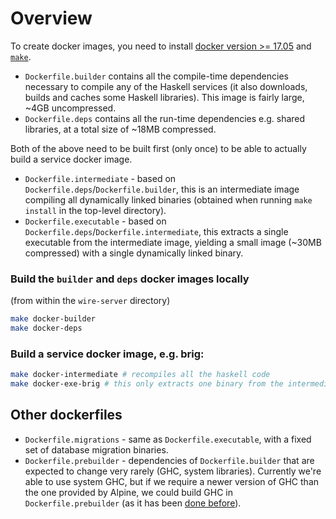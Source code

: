 # Overview

To create docker images, you need to install [docker version >= 17.05](https://www.docker.com/) and [`make`](https://www.gnu.org/software/make/).

* `Dockerfile.builder` contains all the compile-time dependencies necessary to compile any of the Haskell services (it also downloads, builds and caches some Haskell libraries). This image is fairly large, ~4GB uncompressed.
* `Dockerfile.deps` contains all the run-time dependencies e.g. shared libraries, at a total size of ~18MB compressed.

Both of the above need to be built first (only once) to be able to actually build a service docker image.

* `Dockerfile.intermediate` - based on `Dockerfile.deps`/`Dockerfile.builder`, this is an intermediate image compiling all dynamically linked binaries (obtained when running `make install` in the top-level directory).
* `Dockerfile.executable` - based on `Dockerfile.deps`/`Dockerfile.intermediate`, this extracts a single executable from the intermediate image, yielding a small image (~30MB compressed) with a single dynamically linked binary.


### Build the `builder` and `deps` docker images locally

(from within the `wire-server` directory)
```bash
make docker-builder
make docker-deps
```

### Build a service docker image, e.g. brig:

```bash
make docker-intermediate # recompiles all the haskell code
make docker-exe-brig # this only extracts one binary from the intermediate image above and makes it the default entrypoint. Nothing gets recompiled
```

## Other dockerfiles

* `Dockerfile.migrations` - same as `Dockerfile.executable`, with a fixed set of database migration binaries.
* `Dockerfile.prebuilder` - dependencies of `Dockerfile.builder` that are expected to change very rarely (GHC, system libraries). Currently we're able to use system GHC, but if we require a newer version of GHC than the one provided by Alpine, we could build GHC in `Dockerfile.prebuilder` (as it has been [done before][2018-11-28]).

[2018-11-28]: https://github.com/wireapp/wire-server/releases/tag/v2018-11-28
